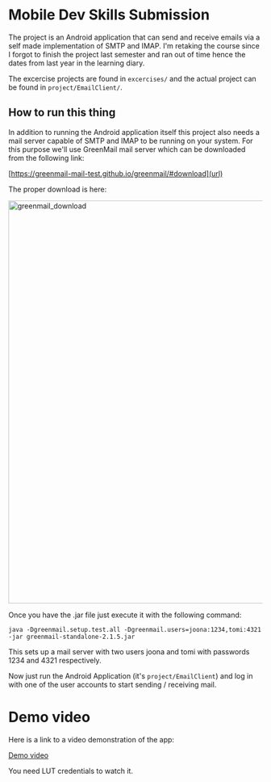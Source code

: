 # Mobile Dev Skills Submission

The project is an Android application that can send and receive emails via a self made implementation of SMTP and IMAP. I'm retaking the course since I forgot to finish the project last semester and ran out of time hence the dates from last year in the learning diary.

The excercise projects are found in `excercises/` and the actual project can be found in `project/EmailClient/`.

## How to run this thing

In addition to running the Android application itself this project also needs a mail server capable of SMTP and IMAP to be running on your system. For this purpose we'll use GreenMail mail server which can be downloaded from the following link:

[https://greenmail-mail-test.github.io/greenmail/#download](url)

The proper download is here:

<img width="861" height="798" alt="greenmail_download" src="https://github.com/user-attachments/assets/8b57e3a6-f0ae-48fc-8360-bb88583c64bb" />

Once you have the .jar file just execute it with the following command:

`
java -Dgreenmail.setup.test.all -Dgreenmail.users=joona:1234,tomi:4321 -jar greenmail-standalone-2.1.5.jar
`

This sets up a mail server with two users joona and tomi with passwords 1234 and 4321 respectively.

Now just run the Android Application (it's `project/EmailClient`) and log in with one of the user accounts to start sending / receiving mail.

# Demo video

Here is a link to a video demonstration of the app:

[Demo video](https://lut-my.sharepoint.com/:v:/g/personal/joona_niemenmaa_student_lut_fi/EbaCZsQ8LElNsouYyxGCPm0BKy4NNB6a6oaN7RLEDCHy1g?e=2tkOei&nav=eyJyZWZlcnJhbEluZm8iOnsicmVmZXJyYWxBcHAiOiJTdHJlYW1XZWJBcHAiLCJyZWZlcnJhbFZpZXciOiJTaGFyZURpYWxvZy1MaW5rIiwicmVmZXJyYWxBcHBQbGF0Zm9ybSI6IldlYiIsInJlZmVycmFsTW9kZSI6InZpZXcifX0%3D)

You need LUT credentials to watch it.
